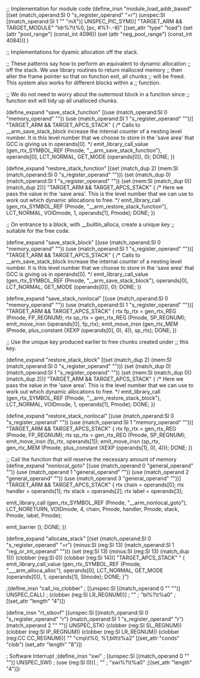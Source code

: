 ;; Implementation for module code
(define_insn "module_load_addr_based"
  [(set (match_operand:SI 0 "s_register_operand" "=r")
        (unspec:SI [(match_operand:SI 1 "" "mX")] UNSPEC_PIC_SYM))]
  "TARGET_ARM && TARGET_MODULE"
  "ldr%?\\t%0, [pc, #%1-.-8]"
  [(set_attr "type" "load")
   (set (attr "pool_range")     (const_int 4096))
   (set (attr "neg_pool_range") (const_int 4084))]
)

;; Implementations for dyamic allocation off the stack.

;; These patterns say how to perform an equivalent to dynamic allocation
;; off the stack. We use library routines to return malloced memory
;; then alter the frame pointer so that on function exit, all chunks
;; will be freed. This system also works for different blocks within a
;; function.

;; We do not need to worry about the outermost block in a function since
;; function exit will tidy up all unalloced chunks.

(define_expand "save_stack_function"
  [(use (match_operand:SI 0 "memory_operand" ""))
   (use (match_operand:SI 1 "s_register_operand" ""))]
  "TARGET_ARM && TARGET_APCS_STACK"
{
  /* Calls to __arm_save_stack_block increase the internal counter of a
     nesting level number.  It is this level number that we choose to store
     in the 'save area' that GCC is giving us in operands[0].  */
  emit_library_call_value (gen_rtx_SYMBOL_REF (Pmode,
                                               \"__arm_save_stack_function\"),
                           operands[0], LCT_NORMAL, GET_MODE (operands[0]), 0);
  DONE;
})


(define_expand "restore_stack_function"
  [(set (match_dup 2) (mem:SI (match_operand:SI 0 "s_register_operand" "")))
   (set (match_dup 0) (match_operand:SI 1 "s_register_operand" ""))
   (set (mem:SI (match_dup 0)) (match_dup 2))]
  "TARGET_ARM && TARGET_APCS_STACK"
{
  /* Here we pass the value in the 'save area'.  This is the level number
     that we can use to work out which dynamic allocations to free.  */
  emit_library_call (gen_rtx_SYMBOL_REF (Pmode,
                                         \"__arm_restore_stack_function\"),
                     LCT_NORMAL, VOIDmode, 1,
                     operands[1], Pmode);
  DONE;
})

;; On entrance to a block, with __builtin_alloca, create a unique key
;; suitable for the free code.

(define_expand "save_stack_block"
  [(use (match_operand:SI 0 "memory_operand" ""))
   (use (match_operand:SI 1 "s_register_operand" ""))]
  "TARGET_ARM && TARGET_APCS_STACK"
{
  /* Calls to __arm_save_stack_block increase the internal counter of a
     nesting level number.  It is this level number that we choose to store
     in the 'save area' that GCC is giving us in operands[0].  */
  emit_library_call_value (gen_rtx_SYMBOL_REF (Pmode,
                                               \"__arm_save_stack_block\"),
                           operands[0], LCT_NORMAL, GET_MODE (operands[0]), 0);
  DONE;
})

(define_expand "save_stack_nonlocal"
  [(use (match_operand:SI 0 "memory_operand" ""))
   (use (match_operand:SI 1 "s_register_operand" ""))]
  "TARGET_ARM && TARGET_APCS_STACK"
{
  rtx fp_rtx = gen_rtx_REG (Pmode, FP_REGNUM);
  rtx sp_rtx = gen_rtx_REG (Pmode, SP_REGNUM);
  emit_move_insn (operands[0], fp_rtx);
  emit_move_insn (gen_rtx_MEM (Pmode,
			       plus_constant (XEXP (operands[0], 0), 4)),
			       sp_rtx);
  DONE;
})

;; Use the unique key produced earlier to free chunks created under
;; this key.

(define_expand "restore_stack_block"
  [(set (match_dup 2) (mem:SI (match_operand:SI 0 "s_register_operand" "")))
   (set (match_dup 0) (match_operand:SI 1 "s_register_operand" ""))
   (set (mem:SI (match_dup 0)) (match_dup 2))]
  "TARGET_ARM && TARGET_APCS_STACK"
{
  /* Here we pass the value in the 'save area'.  This is the level number
     that we can use to work out which dynamic allocations to free.  */
  emit_library_call (gen_rtx_SYMBOL_REF (Pmode,
                                         \"__arm_restore_stack_block\"),
                     LCT_NORMAL, VOIDmode, 1,
                     operands[1], Pmode);
  DONE;
})

(define_expand "restore_stack_nonlocal"
  [(use (match_operand:SI 0 "s_register_operand" ""))
   (use (match_operand:SI 1 "memory_operand" ""))]
  "TARGET_ARM && TARGET_APCS_STACK"
{
  rtx fp_rtx = gen_rtx_REG (Pmode, FP_REGNUM);
  rtx sp_rtx = gen_rtx_REG (Pmode, SP_REGNUM);
  emit_move_insn (fp_rtx, operands[1]);
  emit_move_insn (sp_rtx,
		  gen_rtx_MEM (Pmode,
			       plus_constant (XEXP (operands[1], 0), 4)));
  DONE;
})

;; Call the function that will reserve the necessary amount of memory
(define_expand "nonlocal_goto"
 [(use (match_operand 0 "general_operand" ""))
  (use (match_operand 1 "general_operand" ""))
  (use (match_operand 2 "general_operand" ""))
  (use (match_operand 3 "general_operand" ""))]
  "TARGET_ARM && TARGET_APCS_STACK"
{
  rtx chain = operands[0];
  rtx handler = operands[1];
  rtx stack = operands[2];
  rtx label = operands[3];

  emit_library_call (gen_rtx_SYMBOL_REF (Pmode, \"__arm_nonlocal_goto\"),
                     LCT_NORETURN, VOIDmode, 4,
                     chain, Pmode,
                     handler, Pmode,
                     stack, Pmode,
                     label, Pmode);

  emit_barrier ();
  DONE;
})


(define_expand "allocate_stack"
  [(set (match_operand:SI 0 "s_register_operand" "=r")
        (minus:SI (reg:SI 13) (match_operand:SI 1 "reg_or_int_operand" "")))
   (set (reg:SI 13)
        (minus:SI (reg:SI 13) (match_dup 1)))
   (clobber (reg:SI 0))
   (clobber (reg:SI 14))]
  "TARGET_APCS_STACK"
  "
{
  emit_library_call_value (gen_rtx_SYMBOL_REF (Pmode,
                                               \"___arm_alloca_alloc\"),
                           operands[0], LCT_NORMAL, GET_MODE (operands[0]),
                           1, operands[1], SImode);
  DONE;
}")

;(define_insn "call_no_clobber"
;  [(unspec:SI [(match_operand 0 "" "")] UNSPEC_CALL)
;   (clobber (reg:SI LR_REGNUM))]
;  ""
;  "bl%?\\t%a0"
;[(set_attr "length" "4")])

(define_insn "rt_stkovf"
  [(unspec:SI [(match_operand:SI 0 "s_register_operand" "r")
               (match_operand:SI 1 "s_register_operand" "r")
               (match_operand 2 "" "")] UNSPEC_STK)
   (clobber (reg:SI SL_REGNUM))
   (clobber (reg:SI IP_REGNUM))
   (clobber (reg:SI LR_REGNUM))
   (clobber (reg:CC CC_REGNUM))]
  ""
  "cmp\\t%0, %1\;bllt\\t%a2"
[(set_attr "conds" "clob")
 (set_attr "length" "8")])

; Software Interrupt
;(define_insn "swi"
;  [(unspec:SI [(match_operand 0 "" "")] UNSPEC_SWI)
;   (use (reg:SI 0))]
;  ""
;  "swi%?\\t%a0"
;[(set_attr "length" "4")])
